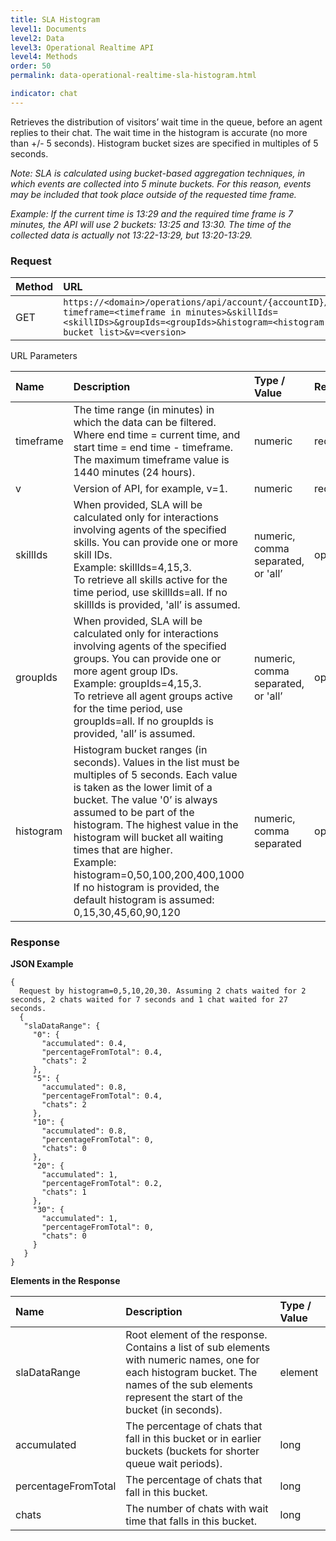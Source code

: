 ```yaml
---
title: SLA Histogram
level1: Documents
level2: Data
level3: Operational Realtime API
level4: Methods
order: 50
permalink: data-operational-realtime-sla-histogram.html

indicator: chat
---
```


Retrieves the distribution of visitors’ wait time in the queue, before an agent replies to their chat. The wait time in the histogram is accurate (no more than +/- 5 seconds). Histogram bucket sizes are specified in multiples of 5 seconds.

*Note: SLA is calculated using bucket-based aggregation techniques, in which events are collected into 5 minute buckets. For this reason, events may be included that took place outside of the requested time frame.*

*Example: If the current time is 13:29 and the required time frame is 7 minutes, the API will use 2 buckets: 13:25 and 13:30. The time of the collected data is actually not 13:22-13:29, but 13:20-13:29.*

### Request

| Method | URL |
| :-------- | :----- |
| GET | `https://<domain>/operations/api/account/{accountID}/sla?timeframe=<timeframe in minutes>&skillIds=<skillIDs>&groupIds=<groupIds>&histogram=<histogram bucket list>&v=<version>`

URL Parameters

| Name | Description | Type / Value |  Required |
| :------ | :------- | :----------- | :--- |
| timeframe | The time range (in minutes) in which the data can be filtered. Where end time = current time, and start time = end time - timeframe. The maximum timeframe value is 1440 minutes (24 hours). | numeric | required |
| v | Version of API, for example, v=1. | numeric | required |
| skillIds | When provided, SLA will be calculated only for interactions involving agents of the specified skills. You can provide one or more skill IDs. <br> Example: skillIds=4,15,3. <br> To retrieve all skills active for the time period, use skillIds=all. If no skillIds is provided, 'all’ is assumed. | numeric, comma separated, or 'all’ | optional |
| groupIds | When provided, SLA will be calculated only for interactions involving agents of the specified groups. You can provide one or more agent group IDs. <br> Example: groupIds=4,15,3. <br> To retrieve all agent groups active for the time period, use groupIds=all. If no groupIds is provided, 'all’ is assumed. | numeric, comma separated, or 'all’ | optional |
| histogram | Histogram bucket ranges (in seconds). Values in the list must be multiples of 5 seconds. Each value is taken as the lower limit of a bucket. The value '0’ is always assumed to be part of the histogram. The highest value in the histogram will bucket all waiting times that are higher. <br> Example: histogram=0,50,100,200,400,1000 <br> If no histogram is provided, the default histogram is assumed: 0,15,30,45,60,90,120 | numeric, comma separated | optional |

### Response

**JSON Example**

    {
      Request by histogram=0,5,10,20,30. Assuming 2 chats waited for 2 seconds, 2 chats waited for 7 seconds and 1 chat waited for 27 seconds.
      {
       "slaDataRange": {
         "0": {
           "accumulated": 0.4,
           "percentageFromTotal": 0.4,
           "chats": 2
         },
         "5": {
           "accumulated": 0.8,
           "percentageFromTotal": 0.4,
           "chats": 2
         },
         "10": {
           "accumulated": 0.8,
           "percentageFromTotal": 0,
           "chats": 0
         },
         "20": {
           "accumulated": 1,
           "percentageFromTotal": 0.2,
           "chats": 1
         },
         "30": {
           "accumulated": 1,
           "percentageFromTotal": 0,
           "chats": 0
         }
       }
    }

**Elements in the Response**

| Name | Description | Type / Value |
| :------ | :------------ | :-------------- |
| slaDataRange | Root element of the response. Contains a list of sub elements with numeric names, one for each histogram bucket. The names of the sub elements represent the start of the bucket (in seconds). | element |
| accumulated | The percentage of chats that fall in this bucket or in earlier buckets (buckets for shorter queue wait periods). | long |
| percentageFromTotal | The percentage of chats that fall in this bucket. | long |
| chats | The number of chats with wait time that falls in this bucket. | long |
